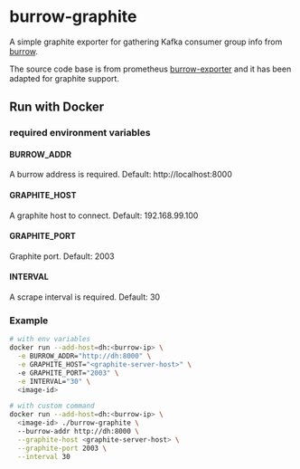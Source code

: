 # burrow-graphite

A simple graphite exporter for gathering Kafka consumer group info
from [burrow](https://github.com/linkedin/Burrow).

The source code base is from prometheus [burrow-exporter](https://github.com/jirwin/burrow_exporter) and it has been adapted for graphite support.

## Run with Docker

### required environment variables
#### BURROW_ADDR
A burrow address is required. Default: http://localhost:8000
#### GRAPHITE_HOST
A graphite host to connect. Default: 192.168.99.100
#### GRAPHITE_PORT
Graphite port. Default: 2003
#### INTERVAL
A scrape interval is required. Default: 30

### Example
```sh
# with env variables
docker run --add-host=dh:<burrow-ip> \
  -e BURROW_ADDR="http://dh:8000" \
  -e GRAPHITE_HOST="<graphite-server-host>" \ 
  -e GRAPHITE_PORT="2003" \
  -e INTERVAL="30" \
  <image-id>

# with custom command
docker run --add-host=dh:<burrow-ip> \ 
  <image-id> ./burrow-graphite \
  --burrow-addr http://dh:8000 \
  --graphite-host <graphite-server-host> \
  --graphite-port 2003 \
  --interval 30
```
